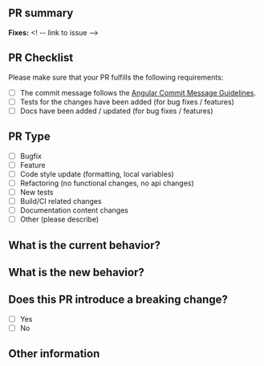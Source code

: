 ## PR summary
<!-- please include a brief summary of the changes in this PR -->

**Fixes:** <! -- link to issue -->

## PR Checklist
Please make sure that your PR fulfills the following requirements:  
- [ ] The commit message follows the [Angular Commit Message Guidelines](https://github.com/angular/angular/blob/master/CONTRIBUTING.md#-commit-message-guidelines).
- [ ] Tests for the changes have been added (for bug fixes / features)
- [ ] Docs have been added / updated (for bug fixes / features)

## PR Type  
<!-- Please check the one that applies to this PR using "x". -->
- [ ] Bugfix
- [ ] Feature
- [ ] Code style update (formatting, local variables)
- [ ] Refactoring (no functional changes, no api changes)
- [ ] New tests
- [ ] Build/CI related changes
- [ ] Documentation content changes
- [ ] Other (please describe)

## What is the current behavior?  
<!-- Please describe the current behavior that you are modifying. -->

## What is the new behavior?  
<!-- Please describe the new behavior after your change. -->

## Does this PR introduce a breaking change?    
- [ ] Yes
- [ ] No

<!-- If this PR contains a breaking change, please describe the impact and migration path for existing applications below. -->

## Other information
<!-- Please add any additional information that would help reviewers evaluate your PR -->